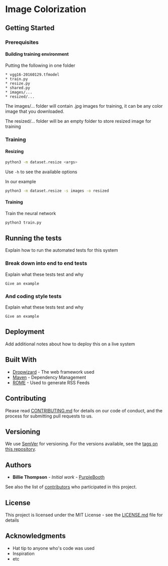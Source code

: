 
# Image Colorization


## Getting Started


### Prerequisites


#### Building training environment

Putting the following in one folder

```
* vgg16-20160129.tfmodel
* train.py
* resize.py
* shared.py
* images/...
* resized/...
```

The images/... folder will contain .jpg images for training, it can be any color image that you downloaded.

The resized/... folder will be an empty folder to store resized image for training

### Training

#### Resizing

```bash
python3 -m dataset.resize <args>
```

Use `-h` to see the available options

In our example

```bash
python3 -m dataset.resize -s images -o resized
```

#### Training

Train the neural network

```bash
python3 train.py
```


## Running the tests

Explain how to run the automated tests for this system

### Break down into end to end tests

Explain what these tests test and why

```
Give an example
```

### And coding style tests

Explain what these tests test and why

```
Give an example
```

## Deployment

Add additional notes about how to deploy this on a live system

## Built With

* [Dropwizard](http://www.dropwizard.io/1.0.2/docs/) - The web framework used
* [Maven](https://maven.apache.org/) - Dependency Management
* [ROME](https://rometools.github.io/rome/) - Used to generate RSS Feeds

## Contributing

Please read [CONTRIBUTING.md](https://gist.github.com/PurpleBooth/b24679402957c63ec426) for details on our code of conduct, and the process for submitting pull requests to us.

## Versioning

We use [SemVer](http://semver.org/) for versioning. For the versions available, see the [tags on this repository](https://github.com/your/project/tags). 

## Authors

* **Billie Thompson** - *Initial work* - [PurpleBooth](https://github.com/PurpleBooth)

See also the list of [contributors](https://github.com/your/project/contributors) who participated in this project.

## License

This project is licensed under the MIT License - see the [LICENSE.md](LICENSE.md) file for details

## Acknowledgments

* Hat tip to anyone who's code was used
* Inspiration
* etc